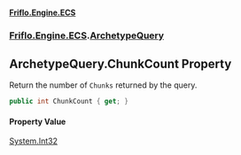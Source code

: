 #### [Friflo.Engine.ECS](index.md#'index')
### [Friflo.Engine.ECS](Friflo.Engine.ECS.md#'Friflo.Engine.ECS').[ArchetypeQuery](ArchetypeQuery.md#'Friflo.Engine.ECS.ArchetypeQuery')

## ArchetypeQuery.ChunkCount Property

Return the number of `Chunks` returned by the query.

```csharp
public int ChunkCount { get; }
```

#### Property Value
[System.Int32](https://docs.microsoft.com/en-us/dotnet/api/System.Int32#'System.Int32')